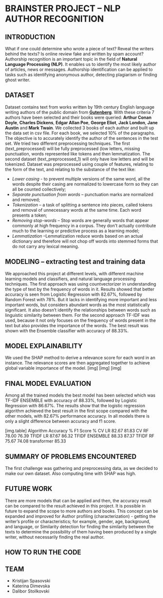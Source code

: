 # BRAINSTER PROJECT – NLP AUTHOR RECOGNITION

## INTRODUCTION
What if one could determine who wrote a piece of text? Reveal the writers behind the texts? Is online review fake and written by spam account? 
Authorship recognition is an important topic in the field of **Natural Language Processing (NLP)**. It enables us to identify the most likely author of articles, news or messages. Authorship identification can be applied to tasks such as identifying anonymous author, detecting plagiarism or finding ghost writer. 

## DATASET
Dataset contains text from works written by 19th century English language writing authors of the public domain from **[Gutenberg](https://www.gutenberg.org/)**. With these criteria 7 authors have been selected and their books were queried: **Arthur Conan Doyle**, **Charles Dickens**, **Edgar Allan Poe**, **George Eliot**, **Jack London**, **Jane Austin** and **Mark Twain**. We collected 3 books of each author and built up the data set in csv file. For each book, we selected 10% of the paragraphs. 
The objective is to accurately identify the author of the sentences in the test set. 
We tried two different preprocessing techniques. The first (text_preprocessed) will be fully preprocessed (low letters, missing punctuation, words represented like tokens and then lemmatization. The second dataset (text_preprocessed_1) will only have low letters and will be tokenized.
Dataset was preprocessed using couple of features, relating to the form of the text, and relating to the substance of the text like:
* *Lower casing* - to prevent multiple versions of the same word, all the words despite their casing are normalized to lowercase form so they can all be counted collectively;
* *Separate punctuation from words* – punctuation marks are normalized and removed;
* *Tokenization* – a task of splitting a sentence into pieces, called tokens and removal of unnecessary words at the same time. Each word presents a token;
* *Removing stop-words* – Stop words are generally words that appear commonly at high frequency in a corpus. They don't actually contribute much to the learning or predictive process as a learning model;
* *Lemmatization* –Lemmatization reduce words based on an actual dictionary and therefore will not chop off words into stemmed forms that do not carry any lexical meaning.


## MODELING – extracting test and training data
We approached this project at different levels, with different machine learning models and classifiers, and natural language processing techniques. 
The first approach was using countvectorizer in understanding the type of text by the frequency of words in it. Results showed that better accuracy is seen from Logistic Regression with 82.67%, followed by Random Forest with 78%. But it lacks in identifying more important and less important words, but considers abundant words as the most statistically significant. It also doesn’t identify the relationships between words such as linguistic similarity between them.
For the second approach TF-IDF was used, because it not only focuses on the frequency of words present in the text but also provides the importance of the words. The best result was shown with the Ensemble classifier with accuracy of 88.33%.

## MODEL EXPLAINABILITY
We used the SHAP method to derive a relevance score for each word in an instance. The relevance scores are then aggregated together to achieve global variable importance of the model.
[img]
[img]
[img]


 
## FINAL MODEL EVALUATION
Among all the trained models the best model has been selected which was TF-IDF ENSEMBLE with accuracy of 88.33%, followed by Logistic Regression with 86.67%.
The results show that the logistic regression algorithm achieved the best result in the first scope compared with the other models, with 82.67% performance accuracy. In all models there is only a slight difference between accuracy and f1 score.

[img.table]
Algorithm	Accuracy %	F1 Score %
CV LR	82.67	81.83
CV RF	78.00	76.39
TFIDF LR	87.67	86.32
TFIDF ENSEMBLE	88.33	87.37
TFIDF RF	75.67	74.08
transformer	85.33	

## SUMMARY OF PROBLEMS ENCOUNTERED
The first challenge was gathering and preprocessing data, as we decided to make our own dataset.
Also computing time with SHAP was high.

## FUTURE WORK
There are more models that can be applied and then, the accuracy result can be compared to the result achieved in this project. It is possible in future to expand the scope to more authors and books.
This concept can be expanded and improved for Author profiling (characterization)  -  getting the writer’s profile or characteristics; for example, gender, age, background, and language, or Similarity detection for finding the similarity between the texts to determine the possibility of them having been produced by a single writer, without necessarily finding the real author.

## HOW TO RUN THE CODE

## TEAM
* Kristijan Spasovski
* Katerina Dimevska
* Dalibor Stoilkovski

